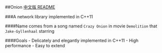 ##Onion
[中文版 README](./README.md)

###A network library implemented in C++11

####Name comes from a song named `Crazy Onion` in movie `Demolition` that `Jake-Gyllenhaal` starring

####Goals
	- Delicately and elegantly implemented in C++11
	- High performance
	- Easy to extend
